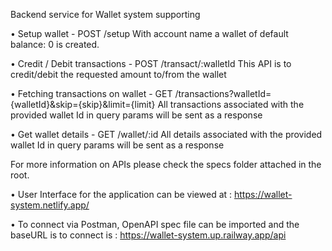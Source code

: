 Backend service for Wallet system supporting

 • Setup wallet - POST /setup
 With account name a wallet of default balance: 0 is created.
 
 • Credit / Debit transactions - POST /transact/:walletId
 This API is to credit/debit the requested amount to/from the wallet
 
 • Fetching transactions on wallet - GET /transactions?walletId={walletId}&skip={skip}&limit={limit}
 All transactions associated with the provided wallet Id in query params will be sent as a response
 
 • Get wallet details - GET /wallet/:id
 All details associated with the provided wallet Id in query params will be sent as a response
 
 
 For more information on APIs please check the specs folder attached in the root.
 
 • User Interface for the application can be viewed at : https://wallet-system.netlify.app/
 
 • To connect via Postman, OpenAPI spec file can be imported and the baseURL is to connect is : https://wallet-system.up.railway.app/api

